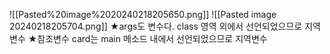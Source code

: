 ![[Pasted%20image%2020240218205650.png]]
![[Pasted image 20240218205704.png]]
★args도 변수다. class 영역 외에서 선언되었으므로 지역변수
★참조변수 card는 main 메소드 내에서 선언되었으므로 지역변수
